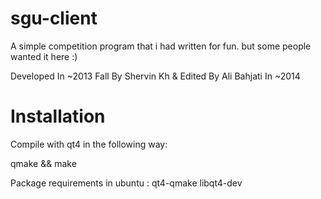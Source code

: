 sgu-client
==========

A simple competition program that i had written for fun. but some people wanted it here :)

Developed In ~2013 Fall By Shervin Kh & Edited By Ali Bahjati In ~2014

Installation
============

Compile with qt4 in the following way:

qmake && make

Package requirements in ubuntu : qt4-qmake libqt4-dev
